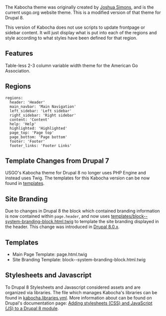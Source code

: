 The Kabocha theme was originally created by [Joshua Simons][1], and is the current usgo.org website theme. This is a modified version of that theme for Drupal 8.

This version of Kabocha does not use scripts to update frontpage or sidebar content. It will just display what is put into each of the regions and style according to what styles have been defined for that region.

[1]: http://www.emptypath.com/
[2]: https://usgo.org/news

## Features
Table-less 2-3 column variable width theme for the American Go Association.

## Regions 

```
regions:
  header: 'Header'
  main_navbar: 'Main Navigation'
  left_sidebar: 'Left sidebar'
  right_sidebar: 'Right sidebar'
  content: 'Content'
  help: 'Help'
  highlighted: 'Highlighted'
  page_top: 'Page top'
  page_bottom: 'Page bottom'
  footer: 'Footer'
  footer_links: 'Footer Links'
```

## Template Changes from Drupal 7
USGO's Kabocha theme for Drupal 8 no longer uses PHP Engine and instead uses Twig. The templates for this Kabocha version can be now found in [templates](templates).

## Site Branding
Due to changes in Drupal 8 the block which contained branding information is now contained within `page.header`, and now uses [templates/block--system-branding-block.html.twig][4] to template the site branding displayed in the header. This change was introduced in [Drupal 8.0.x][3].

[3]: https://www.drupal.org/node/2544012
[4]: templates/block--system-branding-block.html.twig

## Templates
- Main Page Template: page.html.twig
- Site Branding Template: block--system-branding-block.html.twig

## Stylesheets and Javascript
To Drupal 8 Stylesheets and Javascript considered assets and are organized via libraries. The file which manages Kabocha's libraries can be found in [kabocha.libraries.yml][5]. More information about can be found on Drupal's documentation page: [Adding stylesheets (CSS) and JavaScript (JS) to a Drupal 8 module][6].

[5]: kabocha.libraries.yml
[6]: https://www.drupal.org/docs/8/creating-custom-modules/adding-stylesheets-css-and-javascript-js-to-a-drupal-8-module
